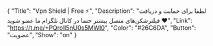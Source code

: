{
"Title": "Vpn Shield | Free ⚡️",
"Description": "لطفا برای حمایت و دریافت فیلترشکن‌های متصل بیشتر حتما در کانال تلگرام ما عضو شوید ♥️",
"Link": "https://t.me/+PQroll5nU0s5MWI0",
"Color": "#26C6DA",
"Button": "عضویت",
"Show": "on"
}

